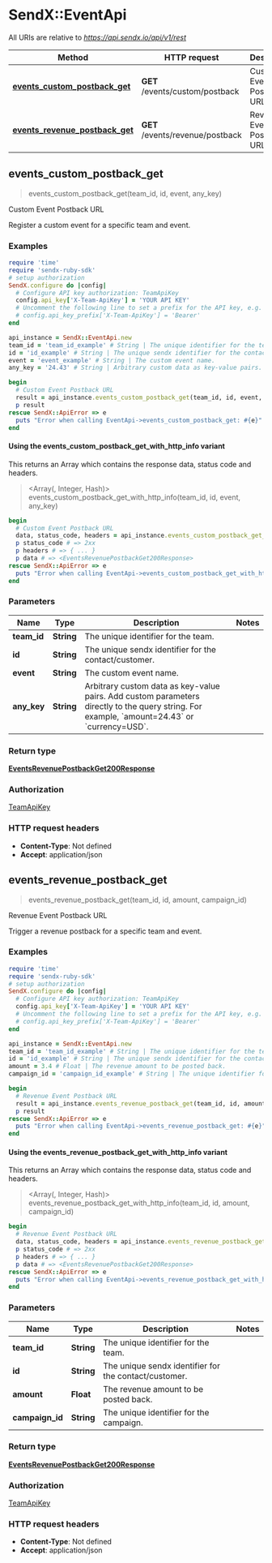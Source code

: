 # SendX::EventApi

All URIs are relative to *https://api.sendx.io/api/v1/rest*

| Method | HTTP request | Description |
| ------ | ------------ | ----------- |
| [**events_custom_postback_get**](EventApi.md#events_custom_postback_get) | **GET** /events/custom/postback | Custom Event Postback URL |
| [**events_revenue_postback_get**](EventApi.md#events_revenue_postback_get) | **GET** /events/revenue/postback | Revenue Event Postback URL |


## events_custom_postback_get

> <EventsRevenuePostbackGet200Response> events_custom_postback_get(team_id, id, event, any_key)

Custom Event Postback URL

Register a custom event for a specific team and event.

### Examples

```ruby
require 'time'
require 'sendx-ruby-sdk'
# setup authorization
SendX.configure do |config|
  # Configure API key authorization: TeamApiKey
  config.api_key['X-Team-ApiKey'] = 'YOUR API KEY'
  # Uncomment the following line to set a prefix for the API key, e.g. 'Bearer' (defaults to nil)
  # config.api_key_prefix['X-Team-ApiKey'] = 'Bearer'
end

api_instance = SendX::EventApi.new
team_id = 'team_id_example' # String | The unique identifier for the team.
id = 'id_example' # String | The unique sendx identifier for the contact/customer.
event = 'event_example' # String | The custom event name.
any_key = '24.43' # String | Arbitrary custom data as key-value pairs. Add custom parameters directly to the query string.  For example, `amount=24.43` or `currency=USD`. 

begin
  # Custom Event Postback URL
  result = api_instance.events_custom_postback_get(team_id, id, event, any_key)
  p result
rescue SendX::ApiError => e
  puts "Error when calling EventApi->events_custom_postback_get: #{e}"
end
```

#### Using the events_custom_postback_get_with_http_info variant

This returns an Array which contains the response data, status code and headers.

> <Array(<EventsRevenuePostbackGet200Response>, Integer, Hash)> events_custom_postback_get_with_http_info(team_id, id, event, any_key)

```ruby
begin
  # Custom Event Postback URL
  data, status_code, headers = api_instance.events_custom_postback_get_with_http_info(team_id, id, event, any_key)
  p status_code # => 2xx
  p headers # => { ... }
  p data # => <EventsRevenuePostbackGet200Response>
rescue SendX::ApiError => e
  puts "Error when calling EventApi->events_custom_postback_get_with_http_info: #{e}"
end
```

### Parameters

| Name | Type | Description | Notes |
| ---- | ---- | ----------- | ----- |
| **team_id** | **String** | The unique identifier for the team. |  |
| **id** | **String** | The unique sendx identifier for the contact/customer. |  |
| **event** | **String** | The custom event name. |  |
| **any_key** | **String** | Arbitrary custom data as key-value pairs. Add custom parameters directly to the query string.  For example, &#x60;amount&#x3D;24.43&#x60; or &#x60;currency&#x3D;USD&#x60;.  |  |

### Return type

[**EventsRevenuePostbackGet200Response**](EventsRevenuePostbackGet200Response.md)

### Authorization

[TeamApiKey](../README.md#TeamApiKey)

### HTTP request headers

- **Content-Type**: Not defined
- **Accept**: application/json


## events_revenue_postback_get

> <EventsRevenuePostbackGet200Response> events_revenue_postback_get(team_id, id, amount, campaign_id)

Revenue Event Postback URL

Trigger a revenue postback for a specific team and event.

### Examples

```ruby
require 'time'
require 'sendx-ruby-sdk'
# setup authorization
SendX.configure do |config|
  # Configure API key authorization: TeamApiKey
  config.api_key['X-Team-ApiKey'] = 'YOUR API KEY'
  # Uncomment the following line to set a prefix for the API key, e.g. 'Bearer' (defaults to nil)
  # config.api_key_prefix['X-Team-ApiKey'] = 'Bearer'
end

api_instance = SendX::EventApi.new
team_id = 'team_id_example' # String | The unique identifier for the team.
id = 'id_example' # String | The unique sendx identifier for the contact/customer.
amount = 3.4 # Float | The revenue amount to be posted back.
campaign_id = 'campaign_id_example' # String | The unique identifier for the campaign.

begin
  # Revenue Event Postback URL
  result = api_instance.events_revenue_postback_get(team_id, id, amount, campaign_id)
  p result
rescue SendX::ApiError => e
  puts "Error when calling EventApi->events_revenue_postback_get: #{e}"
end
```

#### Using the events_revenue_postback_get_with_http_info variant

This returns an Array which contains the response data, status code and headers.

> <Array(<EventsRevenuePostbackGet200Response>, Integer, Hash)> events_revenue_postback_get_with_http_info(team_id, id, amount, campaign_id)

```ruby
begin
  # Revenue Event Postback URL
  data, status_code, headers = api_instance.events_revenue_postback_get_with_http_info(team_id, id, amount, campaign_id)
  p status_code # => 2xx
  p headers # => { ... }
  p data # => <EventsRevenuePostbackGet200Response>
rescue SendX::ApiError => e
  puts "Error when calling EventApi->events_revenue_postback_get_with_http_info: #{e}"
end
```

### Parameters

| Name | Type | Description | Notes |
| ---- | ---- | ----------- | ----- |
| **team_id** | **String** | The unique identifier for the team. |  |
| **id** | **String** | The unique sendx identifier for the contact/customer. |  |
| **amount** | **Float** | The revenue amount to be posted back. |  |
| **campaign_id** | **String** | The unique identifier for the campaign. |  |

### Return type

[**EventsRevenuePostbackGet200Response**](EventsRevenuePostbackGet200Response.md)

### Authorization

[TeamApiKey](../README.md#TeamApiKey)

### HTTP request headers

- **Content-Type**: Not defined
- **Accept**: application/json


